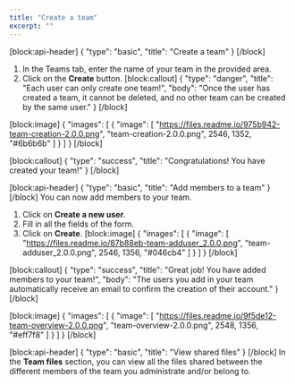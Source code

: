 ```yaml
---
title: "Create a team"
excerpt: ""
---
```

[block:api-header]
{
  "type": "basic",
  "title": "Create a team"
}
[/block]
1. In the Teams tab, enter the name of your team in the provided area.
2. Click on the **Create** button.
[block:callout]
{
  "type": "danger",
  "title": "Each user can only create one team!",
  "body": "Once the user has created a team, it cannot be deleted, and no other team can be created by the same user."
}
[/block]

[block:image]
{
  "images": [
    {
      "image": [
        "https://files.readme.io/975b942-team-creation-2.0.0.png",
        "team-creation-2.0.0.png",
        2546,
        1352,
        "#6b6b6b"
      ]
    }
  ]
}
[/block]

[block:callout]
{
  "type": "success",
  "title": "Congratulations! You have created your team!"
}
[/block]

[block:api-header]
{
  "type": "basic",
  "title": "Add members to a team"
}
[/block]
You can now add members to your team.
1. Click on **Create a new user**.
2. Fill in all the fields of the form.
3. Click on **Create**.
[block:image]
{
  "images": [
    {
      "image": [
        "https://files.readme.io/87b88eb-team-adduser_2.0.0.png",
        "team-adduser_2.0.0.png",
        2546,
        1356,
        "#046cb4"
      ]
    }
  ]
}
[/block]

[block:callout]
{
  "type": "success",
  "title": "Great job! You have added members to your team!",
  "body": "The users you add in your team automatically receive an email to confirm the creation of their account."
}
[/block]

[block:image]
{
  "images": [
    {
      "image": [
        "https://files.readme.io/9f5de12-team-overview-2.0.0.png",
        "team-overview-2.0.0.png",
        2548,
        1356,
        "#eff7f8"
      ]
    }
  ]
}
[/block]

[block:api-header]
{
  "type": "basic",
  "title": "View shared files"
}
[/block]
In the **Team files** section, you can view all the files shared between the different members of the team you administrate and/or belong to.